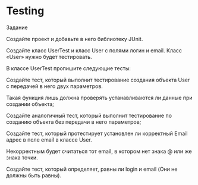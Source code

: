 # Testing
Задание

Создайте проект и добавьте в него библиотеку JUnit.

Создайте класс UserTest и класс User с полями логин и email. Класс «User» нужно будет тестировать.

В классе UserTest пропишите следующие тесты:

Создайте тест, который выполнит тестирование создания объекта User с передачей в него двух параметров.

Такая функция лишь должна проверять устанавливаются ли данные при создании объекта;

Создайте аналогичный тест, который выполнит тестирование по созданию объекта без передачи в него параметров;

Создайте тест, который протестирует установлен ли корректный Email адрес в поле email в классе User.

Некорректным будет считаться тот email, в котором нет знака @ или же знака точки.

Создайте тест, который определяет, равны ли login и email (Они не должны быть равны).
